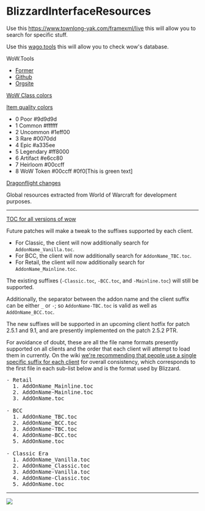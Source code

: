 # BlizzardInterfaceResources
Use this https://www.townlong-yak.com/framexml/live this will allow you to search for specific stuff.

Use this [wago.tools](https://wago.tools/) this will allow you to check wow's database.

WoW.Tools
- [Former](https://old.wow.tools/2022.php)
- [Github](https://github.com/Marlamin/wow.tools.local/blob/main/README.md)
- [Orgsite](https://wow.tools/)

[WoW Class colors](https://wowpedia.fandom.com/wiki/Class_colors)

[Item quality colors](https://wowpedia.fandom.com/wiki/API_GetItemQualityColor)
- 0 Poor #9d9d9d
- 1 Common #ffffff
- 2 Uncommon #1eff00
- 3 Rare #0070dd
- 4 Epic #a335ee
- 5 Legendary #ff8000
- 6 Artifact #e6cc80
- 7 Heirloom #00ccff
- 8 WoW Token #00ccff
#0f0[This is green text]

[Dragonflight changes](https://wowpedia.fandom.com/wiki/Patch_10.0.0/API_changes)

Global resources extracted from World of Warcraft for development purposes.

--------------------------------------------------------------------------------------------------------
[TOC for all versions of wow](https://github.com/Stanzilla/WoWUIBugs/issues/68#issuecomment-889431675)

Future patches will make a tweak to the suffixes supported by each client.

- For Classic, the client will now additionally search for <code class="notranslate">AddonName_Vanilla.toc</code>.
- For BCC, the client will now additionally search for <code class="notranslate">AddonName_TBC.toc</code>.
- For Retail, the client will now additionally search for <code class="notranslate">AddonName_Mainline.toc</code>.
  
The existing suffixes (<code class="notranslate">-Classic.toc</code>, <code class="notranslate">-BCC.toc</code>, and <code class="notranslate">-Mainline.toc</code>) will still be supported.

Additionally, the separator between the addon name and the client suffix can be either <code class="notranslate">_</code> or <code class="notranslate">-</code>; so <code class="notranslate">AddonName-TBC.toc</code> is valid as well as <code class="notranslate">AddOnName_BCC.toc</code>.

The new suffixes will be supported in an upcoming client hotfix for patch 2.5.1 and 9.1, and are presently implemented on the patch 2.5.2 PTR.

For avoidance of doubt, these are all the file name formats presently supported on all clients and the order that each client will attempt to load them in currently. On the wiki [we're recommending that people use a single specific suffix for each client](https://wowpedia.fandom.com/wiki/TOC_format#Multiple_client_flavors) for overall consistency, which corresponds to the first file in each sub-list below and is the format used by Blizzard.

<pre class="notranslate">- Retail
  1. AddOnName_Mainline.toc
  2. AddOnName-Mainline.toc
  3. AddOnName.toc

- BCC
  1. AddOnName_TBC.toc
  2. AddOnName_BCC.toc
  3. AddOnName-TBC.toc
  4. AddOnName-BCC.toc
  5. AddOnName.toc

- Classic Era
  1. AddOnName_Vanilla.toc
  2. AddOnName_Classic.toc
  3. AddOnName-Vanilla.toc
  4. AddOnName-Classic.toc
  5. AddOnName.toc
</pre>
------------------------------------------
![](https://i.imgur.com/ydZoLRQ.png)
